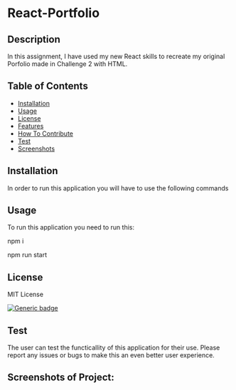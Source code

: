 # React-Portfolio

  ## Description 
In this assignment, I have used my new React skills to recreate my original Porfolio made in Challenge 2 with HTML.

  ## Table of Contents
  - [Installation](#installation)
  - [Usage](#usage)
  - [License](#license)
  - [Features](#features)
  - [How To Contribute](#how-to-contribute)
  - [Test](#test)
  - [Screenshots](#screenshots)

  ## Installation 
  In order to run this  application you will have to use the following commands

  ## Usage
  To run this application you need to run this:

npm i

npm run start

 ## License 
  MIT License
  
  [![Generic badge](https://img.shields.io/badge/License-MIT&ensp;License-purple.svg)](https://choosealicense.com/licenses/mit-license/.)
  

  ## Test
 The user can test the functicallity of this application for their use. Please report any issues or bugs to make this an even better user experience.  




  ## Screenshots of Project:





